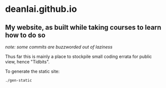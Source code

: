 # deanlai.github.io

## My website, as built while taking courses to learn how to do so

*note: some commits are buzzworded out of laziness*

Thus far this is mainly a place to stockpile small coding errata for public view, hence "Tidbits".

To generate the static site:

```
./gen-static
```
